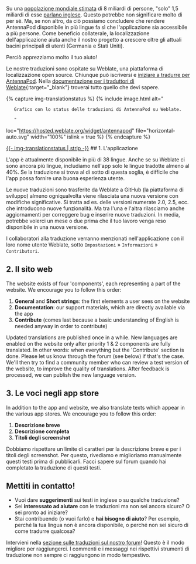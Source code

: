 Su una [popolazione mondiale stimata](https://it.wikipedia.org/wiki/Popolazione_mondiale) di 8 miliardi di persone, "solo" 1,5 miliardi di esse [parlano inglese](https://www.ethnologue.com/insights/ethnologue200/). Questo potrebbe non significare molto di per sé. Ma, se non altro, da ciò possiamo concludere che rendere AntennaPod disponibile in più lingue fa sì che l'applicazione sia accessibile a più persone. Come beneficio collaterale, la localizzazione dell'applicazione aiuta anche il nostro progetto a crescere oltre gli attuali bacini principali di utenti (Germania e Stati Uniti).

Perciò apprezziamo molto il tuo aiuto!

Le nostre traduzioni sono ospitate su Weblate, una piattaforma di localizzazione open source. Chiunque può iscriversi e [iniziare a tradurre per AntennaPod](https://hosted.weblate.org/projects/antennapod). Nella [documentazione per i traduttori di Weblate](https://docs.weblate.org/en/latest/user/translating.html){:target="_blank"} troverai tutto quello che devi sapere.

{% capture img-translationstatus %} {% include image.html alt="

       Grafico con lo status delle traduzioni di AntennaPod su Weblate.

       "

loc="https://hosted.weblate.org/widget/antennapod" file="horizontal-auto.svg" width="100%" islink = true %} {% endcapture %}

<object data="https://hosted.weblate.org/widget/antennapod/horizontal-auto.svg" type="image/svg+xml" width="100%" height="auto" crossorigin="anonymous">
<a href="https://hosted.weblate.org/engage/antennapod" target="_blank">{{- img-translationstatus | strip -}}</a>
</object>## 1. L'applicazione

L'app è attualmente disponibile in più di 38 lingue. Anche se su Weblate ci sono ancora più lingue, includiamo nell'app solo le lingue tradotte almeno al 40%. Se la traduzione si trova al di sotto di questa soglia, è difficile che l'app possa fornire una buona esperienza utente.

Le nuove traduzioni sono trasferite da Weblate a GitHub (la piattaforma di sviluppo) almeno ogniqualvolta viene rilasciata una nuova versione con modifiche significative. Si tratta ad es. delle versioni numerate 2.0, 2.5, ecc. che introducono nuove funzionalità. Ma tra l'una e l'altra rilasciamo anche aggiornamenti per correggere bug e inserire nuove traduzioni. In media, potrebbe volerci un mese o due prima che il tuo lavoro venga reso disponibile in una nuova versione.

I collaboratori alla traduzione verranno menzionati nell'applicazione con il loro nome utente Weblate, sotto `Impostazioni` » `Informazioni` » `Contributori`.

## 2. Il sito web

The website exists of four 'components', each representing a part of the website. We encourage you to follow this order:

1. **General** and **Short strings**: the first elements a user sees on the website
1. **Documentation**: our support materials, which are directly available via the app
1. **Contribute** (comes last because a basic understanding of English is needed anyway in order to contribute)

Updated translations are published once in a while. New languages are enabled on the website only after priority 1 & 2 components are fully translated. In other words: when everything but the 'Contribute' section is done. Please let us know through the forum (see below) if that's the case. We'll then try to find a community member who can review a test version of the website, to improve the quality of translations. After feedback is processed, we can publish the new language version.

## 3. Le voci negli app store

In addition to the app and website, we also translate texts which appear in the various app stores. We encourage you to follow this order:

1. **Descrizione breve**
1. **Descrizione completa**
1. **Titoli degli screenshot**

Dobbiamo rispettare un limite di caratteri per la descrizione breve e per i titoli degli screenshot. Per questo, rivediamo e miglioriamo manualmente questi testi prima di pubblicarli. Facci sapere sul forum quando hai completato la traduzione di questi testi.

## Mettiti in contatto!

* Vuoi dare **suggerimenti** sui testi in inglese o su qualche traduzione?
* Sei **interessato ad aiutare** con le traduzioni ma non sei ancora sicuro? O sei pronto ad iniziare?
* Stai contribuendo (o vuoi farlo) e **hai bisogno di aiuto**? Per esempio, perché la tua lingua non è ancora disponibile, o perché non sei sicuro di come tradurre qualcosa?

Intervieni nella [sezione sulle traduzioni sul nostro forum](https://forum.antennapod.org/c/translations/11)! Questo è il modo migliore per raggiungerci. I commenti e i messaggi nei rispettivi strumenti di traduzione non sempre ci raggiungono in modo tempestivo.
